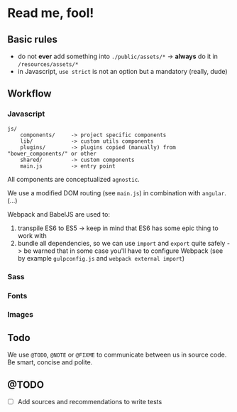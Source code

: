 # Read me, fool!

## Basic rules

- do not **ever** add something into `./public/assets/*` -> **always** do it in `/resources/assets/*`
- in Javascript, `use strict` is not an option but a mandatory (really, dude)


## Workflow

### Javascript

```
js/
    components/     -> project specific components
    lib/            -> custom utils components
    plugins/        -> plugins copied (manually) from "bower_components/" or other
    shared/         -> custom components
    main.js         -> entry point
```

All components are conceptualized `agnostic`.

We use a modified DOM routing (see `main.js`) in combination with `angular`.
(...)

Webpack and BabelJS are used to:

1. transpile ES6 to ES5 -> keep in mind that ES6 has some epic thing to work with
2. bundle all dependencies, so we can use `import` and `export` quite safely -> be warned that in some case you'll have to configure Webpack (see by example `gulpconfig.js` and `webpack external import`)


### Sass


### Fonts


### Images


## Todo

We use `@TODO`, `@NOTE` or `@FIXME` to communicate between us in source code. Be smart, concise and polite.
 
 

## @TODO

- [ ] Add sources and recommendations to write tests